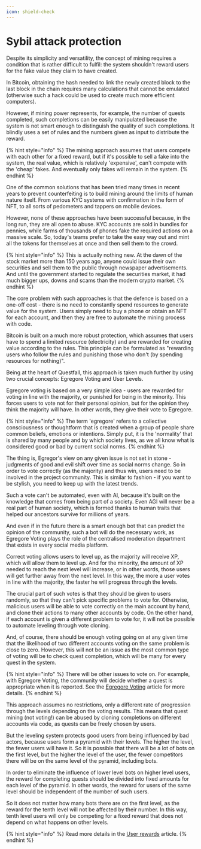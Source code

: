```yaml
---
icon: shield-check
---
```


# Sybil attack protection

Despite its simplicity and versatility, the concept of mining requires a condition that is rather difficult to fulfil: the system shouldn't reward users for the fake value they claim to have created.&#x20;

In Bitcoin, obtaining the hash needed to link the newly created block to the last block in the chain requires many calculations that cannot be emulated (otherwise such a hack could be used to create much more efficient computers).&#x20;

However, if mining power represents, for example, the number of quests completed, such completions can be easily manipulated because the system is not smart enough to distinguish the quality of such completions. It blindly uses a set of rules and the numbers given as input to distribute the reward.

{% hint style="info" %}
The mining approach assumes that users compete with each other for a fixed reward, but if it's possible to sell a fake into the system, the real value, which is relatively 'expensive', can't compete with the 'cheap' fakes. And eventually only fakes will remain in the system.
{% endhint %}

One of the common solutions that has been tried many times in recent years to prevent counterfeiting is to build mining around the limits of human nature itself. From various KYC systems with confirmation in the form of NFT, to all sorts of pedometers and tappers on mobile devices.

However, none of these approaches have been successful because, in the long run, they are all open to abuse. KYC accounts are sold in bundles for pennies, while farms of thousands of phones fake the required actions on a massive scale. So, today's teams prefer to take the easy way out and mint all the tokens for themselves at once and then sell them to the crowd.

{% hint style="info" %}
This is actually nothing new. At the dawn of the stock market more than 150 years ago, anyone could issue their own securities and sell them to the public through newspaper advertisements. And until the government started to regulate the securities market, it had much bigger ups, downs and scams than the modern crypto market.
{% endhint %}

The core problem with such approaches is that the defence is based on a one-off cost - there is no need to constantly spend resources to generate value for the system. Users simply need to buy a phone or obtain an NFT for each account, and then they are free to automate the mining process with code.

Bitcoin is built on a much more robust protection, which assumes that users have to spend a limited resource (electricity) and are rewarded for creating value according to the rules. This principle can be formulated as "rewarding users who follow the rules and punishing those who don't (by spending resources for nothing)".

Being at the heart of Questfall, this approach is taken much further by using two crucial concepts: Egregore Voting and User Levels.

Egregore voting is based on a very simple idea - users are rewarded for voting in line with the majority, or punished for being in the minority. This forces users to vote not for their personal opinion, but for the opinion they think the majority will have. In other words, they give their vote to Egregore.

{% hint style="info" %}
The term 'egregore' refers to a collective consciousness or thoughtform that is created when a group of people share common beliefs, emotions or intentions. Simply put, it is the 'normality' that is shared by many people and by which society lives, as we all know what is considered good or bad by current social norms.
{% endhint %}

The thing is, Egregor's view on any given issue is not set in stone - judgments of good and evil shift over time as social norms change. So in order to vote correctly (as the majority) and thus win, users need to be involved in the project community. This is similar to fashion - if you want to be stylish, you need to keep up with the latest trends.

Such a vote can't be automated, even with AI, because it's built on the knowledge that comes from being part of a society. Even AGI will never be a real part of human society, which is formed thanks to human traits that helped our ancestors survive for millions of years.

And even if in the future there is a smart enough bot that can predict the opinion of the community, such a bot will do the necessary work, as Egregore Voting plays the role of the centralised moderation department that exists in every social media platform.

Correct voting allows users to level up, as the majority will receive XP, which will allow them to level up. And for the minority, the amount of XP needed to reach the next level will increase, or in other words, those users will get further away from the next level. In this way, the more a user votes in line with the majority, the faster he will progress through the levels.

The crucial part of such votes is that they should be given to users randomly, so that they can't pick specific problems to vote for. Otherwise, malicious users will be able to vote correctly on the main account by hand, and clone their actions to many other accounts by code. On the other hand, if each account is given a different problem to vote for, it will not be possible to automate leveling through vote cloning.

And, of course, there should be enough voting going on at any given time that the likelihood of two different accounts voting on the same problem is close to zero. However, this will not be an issue as the most common type of voting will be to check quest completion, which will be many for every quest in the system.

{% hint style="info" %}
There will be other issues to vote on. For example, with Egregore Voting, the community will decide whether a quest is appropriate when it is reported. See the [Egregore Voting](../quest-mining/egregore-voting.md) article for more details.
{% endhint %}

This approach assumes no restrictions, only a different rate of progression through the levels depending on the voting results. This means that quest mining (not voting!) can be abused by cloning completions on different accounts via code, as quests can be freely chosen by users.

But the leveling system protects good users from being influenced by bad actors, because users form a pyramid with their levels. The higher the level, the fewer users will have it. So it is possible that there will be a lot of bots on the first level, but the higher the level of the user, the fewer competitors there will be on the same level of the pyramid, including bots.

In order to eliminate the influence of lower level bots on higher level users, the reward for completing quests should be divided into fixed amounts for each level of the pyramid. In other words, the reward for users of the same level should be independent of the number of such users.&#x20;

So it does not matter how many bots there are on the first level, as the reward for the tenth level will not be affected by their number. In this way, tenth level users will only be competing for a fixed reward that does not depend on what happens on other levels.

{% hint style="info" %}
Read more details in the [User rewards](../quest-mining/user-rewards.md) article.
{% endhint %}
